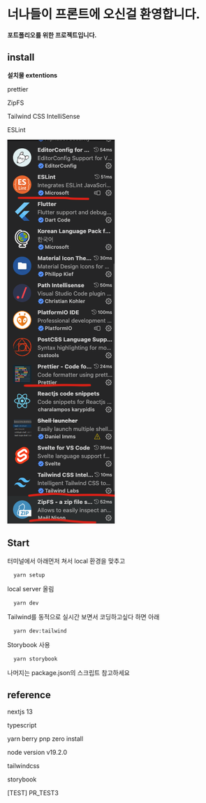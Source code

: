 # 너나들이 프론트에 오신걸 환영합니다.

**포트폴리오를 위한 프로젝트입니다.**

## install

**설치물 extentions**

prettier

ZipFS

Tailwind CSS IntelliSense

ESLint

![extentions](./utils/installextentions.png)

## Start

터미널에서 아래먼저 쳐서 local 환경을 맞추고

```
  yarn setup
```

local server 올림

```
  yarn dev
```

Tailwind를 동적으로 실시간 보면서 코딩하고싶다 하면 아래

```
  yarn dev:tailwind
```

Storybook 사용

```
  yarn storybook
```

나머지는 package.json의 스크립트 참고하세요

## reference

nextjs 13

typescript

yarn berry pnp zero install

node version v19.2.0

tailwindcss

storybook

[TEST] PR_TEST3
